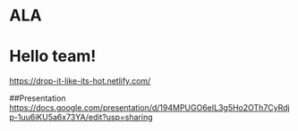 # ALA
# Hello team!
https://drop-it-like-its-hot.netlify.com/

##Presentation
https://docs.google.com/presentation/d/194MPUGO6eIL3g5Ho2OTh7CyRdjp-1uu6iKU5a6x73YA/edit?usp=sharing
